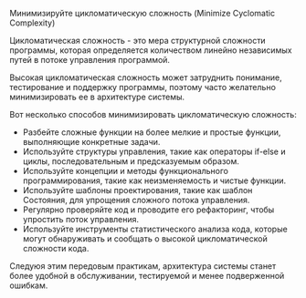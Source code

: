 Минимизируйте цикломатическую сложность  (Minimize Cyclomatic Complexity)

Цикломатическая сложность - это мера структурной сложности программы, которая определяется количеством линейно независимых путей в потоке управления программой.

Высокая цикломатическая сложность может затруднить понимание, тестирование и поддержку программы, поэтому часто желательно минимизировать ее в архитектуре системы.

Вот несколько способов минимизировать цикломатическую сложность:
 - Разбейте сложные функции на более мелкие и простые функции, выполняющие конкретные задачи.
 - Используйте структуры управления, такие как  операторы if-else и циклы, последовательным и предсказуемым образом.
 - Используйте концепции и методы функционального программирования, такие как неизменяемость и чистые функции.
 - Используйте шаблоны проектирования, такие как шаблон Состояния, для упрощения сложного потока управления.
 - Регулярно проверяйте код и проводите его рефакторинг, чтобы упростить поток управления.
 - Используйте инструменты статистического анализа кода, которые могут обнаруживать и сообщать о высокой цикломатической сложности кода. 

Следуюя этим передовым практикам, архитектура  системы станет более удобной в обслуживании, тестируемой и менее подверженной ошибкам. 